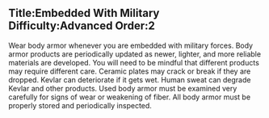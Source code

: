 Title:Embedded With Military
Difficulty:Advanced
Order:2
---
Wear body armor whenever you are embedded with military forces. Body armor products are periodically updated as newer, lighter, and more reliable materials are developed. You will need to be mindful that different products may require different care. Ceramic plates may crack or break if they are dropped. Kevlar can deteriorate if it gets wet. Human sweat can degrade Kevlar and other products. Used body armor must be examined very carefully for signs of wear or weakening of fiber. All body armor must be properly stored and periodically inspected. 